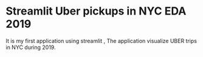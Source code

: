 # Streamlit Uber pickups in NYC EDA 2019
It is my first application using streamlit , The application visualize UBER trips in NYC during 2019.
